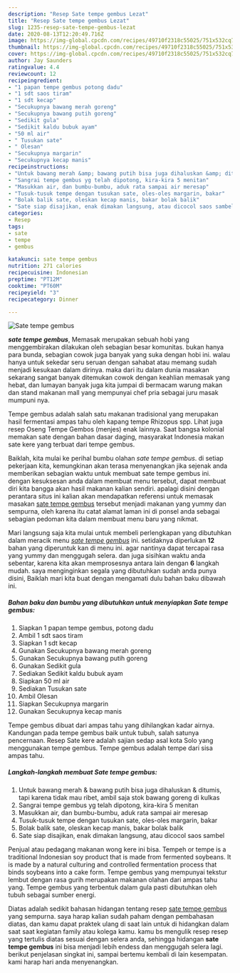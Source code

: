 ```yaml
---
description: "Resep Sate tempe gembus Lezat"
title: "Resep Sate tempe gembus Lezat"
slug: 1235-resep-sate-tempe-gembus-lezat
date: 2020-08-13T12:20:49.716Z
image: https://img-global.cpcdn.com/recipes/49710f2318c55025/751x532cq70/sate-tempe-gembus-foto-resep-utama.jpg
thumbnail: https://img-global.cpcdn.com/recipes/49710f2318c55025/751x532cq70/sate-tempe-gembus-foto-resep-utama.jpg
cover: https://img-global.cpcdn.com/recipes/49710f2318c55025/751x532cq70/sate-tempe-gembus-foto-resep-utama.jpg
author: Jay Saunders
ratingvalue: 4.4
reviewcount: 12
recipeingredient:
- "1 papan tempe gembus potong dadu"
- "1 sdt saos tiram"
- "1 sdt kecap"
- "Secukupnya bawang merah goreng"
- "Secukupnya bawang putih goreng"
- "Sedikit gula"
- "Sedikit kaldu bubuk ayam"
- "50 ml air"
- " Tusukan sate"
- " Olesan"
- "Secukupnya margarin"
- "Secukupnya kecap manis"
recipeinstructions:
- "Untuk bawang merah &amp; bawang putih bisa juga dihaluskan &amp; ditumis, tapi karena tidak mau ribet, ambil saja stok bawang goreng di kulkas"
- "Sangrai tempe gembus yg telah dipotong, kira-kira 5 menitan"
- "Masukkan air, dan bumbu-bumbu, aduk rata sampai air meresap"
- "Tusuk-tusuk tempe dengan tusukan sate, oles-oles margarin, bakar"
- "Bolak balik sate, oleskan kecap manis, bakar bolak balik"
- "Sate siap disajikan, enak dimakan langsung, atau dicocol saos sambel"
categories:
- Resep
tags:
- sate
- tempe
- gembus

katakunci: sate tempe gembus 
nutrition: 271 calories
recipecuisine: Indonesian
preptime: "PT12M"
cooktime: "PT60M"
recipeyield: "3"
recipecategory: Dinner

---
```



![Sate tempe gembus](https://img-global.cpcdn.com/recipes/49710f2318c55025/751x532cq70/sate-tempe-gembus-foto-resep-utama.jpg)

<b><i>sate tempe gembus</i></b>, Memasak merupakan sebuah hobi yang menggembirakan dilakukan oleh sebagian besar komunitas. bukan hanya para bunda, sebagian cowok juga banyak yang suka dengan hobi ini. walau hanya untuk sekedar seru seruan dengan sahabat atau memang sudah menjadi kesukaan dalam dirinya. maka dari itu dalam dunia masakan sekarang sangat banyak ditemukan cowok dengan keahlian memasak yang hebat, dan lumayan banyak juga kita jumpai di bermacam warung makan dan stand makanan mall yang mempunyai chef pria sebagai juru masak mumpuni nya.

Tempe gembus adalah salah satu makanan tradisional yang merupakan hasil fermentasi ampas tahu oleh kapang tempe Rhizopus spp. Lihat juga resep Oseng Tempe Gembos (menjes) enak lainnya. Saat bangsa kolonial memakan sate dengan bahan dasar daging, masyarakat Indonesia makan sate kere yang terbuat dari tempe gembus.

Baiklah, kita mulai ke perihal bumbu olahan <i>sate tempe gembus</i>. di setiap pekerjaan kita, kemungkinan akan terasa menyenangkan jika sejenak anda memberikan sebagian waktu untuk membuat sate tempe gembus ini. dengan kesuksesan anda dalam membuat menu tersebut, dapat membuat diri kita bangga akan hasil makanan kalian sendiri. apalagi disini dengan perantara situs ini kalian akan mendapatkan referensi untuk memasak masakan <u>sate tempe gembus</u> tersebut menjadi makanan yang yummy dan sempurna, oleh karena itu catat alamat laman ini di ponsel anda sebagai sebagian pedoman kita dalam membuat menu baru yang nikmat.


Mari langsung saja kita mulai untuk membeli perlengkapan yang dibutuhkan dalam meracik menu <u><i>sate tempe gembus</i></u> ini. setidaknya diperlukan <b>12</b> bahan yang diperuntuk kan di menu ini. agar nantinya dapat tercapai rasa yang yummy dan menggugah selera. dan juga sisihkan waktu anda sebentar, karena kita akan memprosesnya antara lain dengan <b>6</b> langkah mudah. saya menginginkan segala yang dibutuhkan sudah anda punya disini, Baiklah mari kita buat dengan mengamati dulu bahan baku dibawah ini.

<!--inarticleads1-->

##### Bahan baku dan bumbu yang dibutuhkan untuk menyiapkan Sate tempe gembus:

1. Siapkan 1 papan tempe gembus, potong dadu
1. Ambil 1 sdt saos tiram
1. Siapkan 1 sdt kecap
1. Gunakan Secukupnya bawang merah goreng
1. Gunakan Secukupnya bawang putih goreng
1. Gunakan Sedikit gula
1. Sediakan Sedikit kaldu bubuk ayam
1. Siapkan 50 ml air
1. Sediakan  Tusukan sate
1. Ambil  Olesan
1. Siapkan Secukupnya margarin
1. Gunakan Secukupnya kecap manis


Tempe gembus dibuat dari ampas tahu yang dihilangkan kadar airnya. Kandungan pada tempe gembus baik untuk tubuh, salah satunya pencernaan. Resep Sate kere adalah sajian sedap asal kota Solo yang menggunakan tempe gembus. Tempe gembus adalah tempe dari sisa ampas tahu. 

<!--inarticleads2-->

##### Langkah-langkah membuat Sate tempe gembus:

1. Untuk bawang merah &amp; bawang putih bisa juga dihaluskan &amp; ditumis, tapi karena tidak mau ribet, ambil saja stok bawang goreng di kulkas
1. Sangrai tempe gembus yg telah dipotong, kira-kira 5 menitan
1. Masukkan air, dan bumbu-bumbu, aduk rata sampai air meresap
1. Tusuk-tusuk tempe dengan tusukan sate, oles-oles margarin, bakar
1. Bolak balik sate, oleskan kecap manis, bakar bolak balik
1. Sate siap disajikan, enak dimakan langsung, atau dicocol saos sambel


Penjual atau pedagang makanan wong kere ini bisa. Tempeh or tempe is a traditional Indonesian soy product that is made from fermented soybeans. It is made by a natural culturing and controlled fermentation process that binds soybeans into a cake form. Tempe gembus yang mempunyai tekstur lembut dengan rasa gurih merupakan makanan olahan dari ampas tahu yang. Tempe gembus yang terbentuk dalam gula pasti dibutuhkan oleh tubuh sebagai sumber energi. 

Diatas adalah sedikit bahasan hidangan tentang resep <u>sate tempe gembus</u> yang sempurna. saya harap kalian sudah paham dengan pembahasan diatas, dan kamu dapat praktek ulang di saat lain untuk di hidangkan dalam saat saat kegiatan family atau kolega kamu. kamu bs mengulik resep resep yang tertulis diatas sesuai dengan selera anda, sehingga hidangan <b>sate tempe gembus</b> ini bisa menjadi lebih endess dan menggugah selera lagi. berikut penjelasan singkat ini, sampai bertemu kembali di lain kesempatan. kami harap hari anda menyenangkan.

